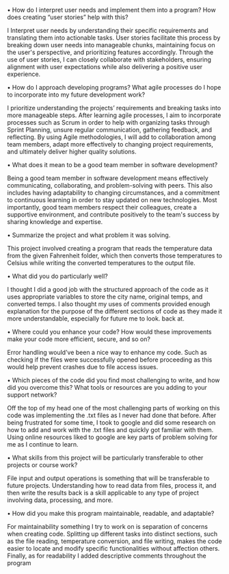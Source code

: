 •	How do I interpret user needs and implement them into a program? How does creating “user stories” help with this?

I Interpret user needs by understanding their specific requirements and translating them into actionable tasks. User stories facilitate this process by breaking down user needs into manageable chunks, maintaining focus on the user's perspective, and prioritizing features accordingly. Through the use of user stories, I can closely collaborate with stakeholders, ensuring alignment with user expectations while also delivering a positive user experience.

•	How do I approach developing programs? What agile processes do I hope to incorporate into my future development work?

I prioritize understanding the projects’ requirements and breaking tasks into more manageable steps. After learning agile processes, I aim to incorporate processes such as Scrum in order to help with organizing tasks through Sprint Planning, unsure regular communication, gathering feedback, and reflecting. By using Agile methodologies, I will add to collaboration among team members, adapt more effectively to changing project requirements, and ultimately deliver higher quality solutions.

•	What does it mean to be a good team member in software development?

Being a good team member in software development means effectively communicating, collaborating, and problem-solving with peers. This also includes having adaptability to changing circumstances, and a commitment to continuous learning in order to stay updated on new technologies. Most importantly, good team members respect their colleagues, create a supportive environment, and contribute positively to the team's success by sharing knowledge and expertise.

•	Summarize the project and what problem it was solving.

This project involved creating a program that reads the temperature data from the given Fahrenheit folder, which then converts those temperatures to Celsius while writing the converted temperatures to the output file.

•	What did you do particularly well?

I thought I did a good job with the structured approach of the code as it uses appropriate variables to store the city name, original temps, and converted temps. I also thought my uses of comments provided enough explanation for the purpose of the different sections of code as they made it more understandable, especially for future me to look. 
back at.

•	Where could you enhance your code? How would these improvements make your code more efficient, secure, and so on?

Error handling would’ve been a nice way to enhance my code. Such as checking if the files were successfully opened before proceeding as this would help prevent crashes due to file access issues.

•	Which pieces of the code did you find most challenging to write, and how did you overcome this? What tools or resources are you adding to your support network?

Off the top of my head one of the most challenging parts of working on this code was implementing the .txt files as I never had done that before. After being frustrated for some time, I took to google and did some research on how to add and work with the .txt files and quickly got familiar with them. Using online resources liked to google are key parts of problem solving for me as I continue to learn.

•	What skills from this project will be particularly transferable to other projects or course work? 

File input and output operations is something that will be transferable to future projects. Understanding how to read data from files, process it, and then write the results back is a skill applicable to any type of project involving data, processing, and more.

•	How did you make this program maintainable, readable, and adaptable?

For maintainability something I try to work on is separation of concerns when creating code. Splitting up different tasks into distinct sections, such as the file reading, temperature conversion, and file writing, makes the code easier to locate and modify specific functionalities without affection others. Finally, as for readability I added descriptive comments throughout the program 

